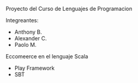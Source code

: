 Proyecto del Curso de Lenguajes de Programacion

Integreantes:
- Anthony B.
- Alexander C.
- Paolo M.

Eccomeerce en el lenguaje Scala
- Play Framework
- SBT
